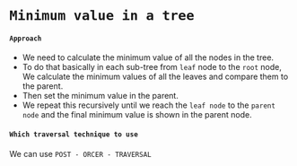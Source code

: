 # `Minimum value in a tree`

#### `Approach`
* We need to calculate the minimum value of all the nodes in the tree.
* To do that basically in each sub-tree from `leaf` node to the `root` node, We calculate the minimum values of all the leaves and compare them to the parent.
* Then set the minimum value in the parent.
* We repeat this recursively until we reach the `leaf node` to the `parent node` and the final minimum value is shown in the parent node.

#### `Which traversal technique to use`
We can use `POST - ORCER - TRAVERSAL`
